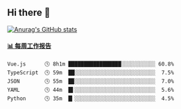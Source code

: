 ## Hi there 👋

[![Anurag's GitHub stats](https://github-readme-stats-orilights.vercel.app/api?username=orilights)](https://github.com/anuraghazra/github-readme-stats)

<!--
**OriLight152/OriLight152** is a ✨ _special_ ✨ repository because its `README.md` (this file) appears on your GitHub profile.

Here are some ideas to get you started:

- 🔭 I’m currently working on ...
- 🌱 I’m currently learning ...
- 👯 I’m looking to collaborate on ...
- 🤔 I’m looking for help with ...
- 💬 Ask me about ...
- 📫 How to reach me: ...
- 😄 Pronouns: ...
- ⚡ Fun fact: ...
-->

<!-- waka-box start -->
#### <a href="https://gist.github.com/92c8d5b388768c10efcba86e82b7c4fb" target="_blank">📊 每周工作报告</a>
```text
Vue.js      🕓 8h1m █████████████████░░░░░░░░░░░ 60.8%
TypeScript  🕓 59m  ██░░░░░░░░░░░░░░░░░░░░░░░░░░  7.5%
JSON        🕓 55m  █▉░░░░░░░░░░░░░░░░░░░░░░░░░░  7.0%
YAML        🕓 44m  █▌░░░░░░░░░░░░░░░░░░░░░░░░░░  5.6%
Python      🕓 35m  █▎░░░░░░░░░░░░░░░░░░░░░░░░░░  4.5%
```
<!-- Powered by https://github.com/journey-ad/waka-box-go . -->
<!-- waka-box end -->
